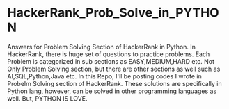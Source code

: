 # HackerRank_Prob_Solve_in_PYTHON
Answers for Problem Solving Section of HackerRank in Python.
In HackerRank, there is huge set of questions to practice problems. Each Problem is categorized in sub sections as EASY,MEDIUM,HARD etc. Not Only Problem Solving section, but there are other sections as well such as AI,SQL,Python,Java etc.
In this Repo, I'll be posting codes I wrote in Probelm Solving section of HackerRank.
These solutions are specifically in Python lang, however, can be solved in other programming languages as well. But, PYTHON IS LOVE.
